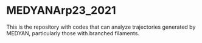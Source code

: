 # MEDYANArp23_2021
This is the repository with codes that can analyze trajectories generated by MEDYAN, particularly those with branched filaments.
